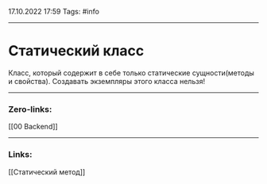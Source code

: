 17.10.2022 17:59
Tags: #info 

---
# Статический класс
Класс, который содержит в себе только статические сущности(методы и свойства). Создавать экземпляры этого класса нельзя!

---
### Zero-links:
[[00 Backend]]

---
### Links:
[[Статический метод]]